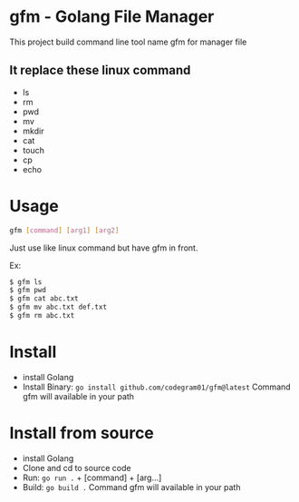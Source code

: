 # gfm - Golang File Manager
This project build command line tool name gfm for manager file 

## It replace these linux command
- ls
- rm
- pwd
- mv
- mkdir
- cat
- touch
- cp
- echo

# Usage
```sh
gfm [command] [arg1] [arg2]
```

Just use like linux command but have gfm in front.

Ex: 
```sh
$ gfm ls
$ gfm pwd
$ gfm cat abc.txt
$ gfm mv abc.txt def.txt
$ gfm rm abc.txt
```

# Install
- install Golang
- Install Binary: `go install github.com/codegram01/gfm@latest`
Command gfm will available in your path

# Install from source
- install Golang
- Clone and cd to source code
- Run: `go run .` + [command] + [arg...]
- Build: `go build .`
Command gfm will available in your path


